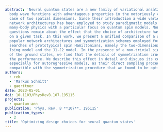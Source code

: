 ```yaml
---
abstract: 'Neural quantum states are a new family of variational ansätze for quantum-many
  body wave functions with advantageous properties in the notoriously challenging
  case of two spatial dimensions. Since their introduction a wide variety of different
  network architectures has been employed to study paradigmatic models in quantum
  many-body physics with a particular focus on quantum spin models. Nonetheless, many
  questions remain about the effect that the choice of architecture has on the performance
  on a given task. In this work, we present a unified comparison of a selection of
  popular network architectures and symmetrization schemes employed for ground state
  searches of prototypical spin Hamiltonians, namely the two-dimensional transverse-field
  Ising model and the J1-J2 model. In the presence of a non-trivial sign structure
  of the ground states, we find that the details of symmetrization crucially influence
  the performance. We describe this effect in detail and discuss its consequences,
  especially for autoregressive models, as their direct sampling procedure is not
  compatible with the symmetrization procedure that we found to be optimal. '
authors:
  - reh
  - 'Markus Schmitt'
  - gaerttner
date: 2023-05-01
doi: 10.1103/PhysRevB.107.195115
projects:
  - quantum-ann
publication: 'Phys. Rev. B **107**, 195115'
publication_types:
  - 2
title: 'Optimizing design choices for neural quantum states'
---
```

